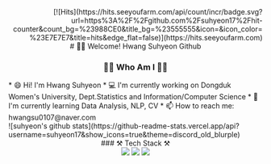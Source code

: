 <div align="right">
[![Hits](https://hits.seeyoufarm.com/api/count/incr/badge.svg?url=https%3A%2F%2Fgithub.com%2Fsuhyeon17%2Fhit-counter&count_bg=%23988CE0&title_bg=%23555555&icon=&icon_color=%23E7E7E7&title=hits&edge_flat=false)](https://hits.seeyoufarm.com)
</div>
<div align="center">
# 👋🏻 Welcome! Hwang Suhyeon Github
<br>

### 👩‍💻 Who Am I 👩‍💻
</div>
* 😄 Hi! I'm Hwang Suhyeon
* 💻 I'm currently working on Dongduk Women's University, Dept.Statistics and Information/Computer Science
* 🌱 I'm currently learning Data Analysis, NLP, CV
* 📫 How to reach me: hwangsu0107@naver.com
<br>
![suhyeon's github stats](https://github-readme-stats.vercel.app/api?username=suhyeon17&show_icons=true&theme=discord_old_blurple)
<br>
<div align="center">
### ⚒️ Tech Stack ⚒️
<br>
<img src="https://img.shields.io/badge/Python-3776AB?style=plastic&logo=Python&logoColor=white">
<img src="https://img.shields.io/badge/R-276DC3?style=plastic&logo=R&logoColor=white">
<img src="https://img.shields.io/badge/JAVA-007396?style=plastic&logo=java&logoColor=white"> 
</div>
